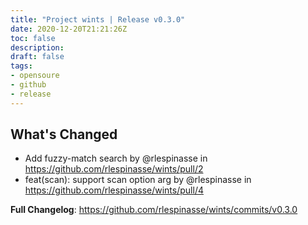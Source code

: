 ```yaml
---
title: "Project wints | Release v0.3.0"
date: 2020-12-20T21:21:26Z
toc: false
description: 
draft: false
tags:
- opensoure
- github
- release
---
```

## What's Changed
* Add fuzzy-match search by @rlespinasse in https://github.com/rlespinasse/wints/pull/2
* feat(scan): support scan option arg by @rlespinasse in https://github.com/rlespinasse/wints/pull/4


**Full Changelog**: https://github.com/rlespinasse/wints/commits/v0.3.0